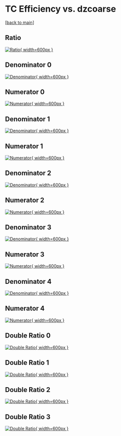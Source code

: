 # TC Efficiency vs. dzcoarse

[[back to main](./)]



## Ratio

[![Ratio](../mtv/var/TC_vtr_0_0_eff_dzcoarse.png){ width=600px }](../mtv/var/TC_vtr_0_0_eff_dzcoarse.pdf)

## Denominator 0

[![Denominator](../mtv/den/TC_vtr_0_0_eff_dzcoarse_den0.png){ width=600px }](../mtv/den/TC_vtr_0_0_eff_dzcoarse_den0.pdf)

## Numerator 0

[![Numerator](../mtv/num/TC_vtr_0_0_eff_dzcoarse_num0.png){ width=600px }](../mtv/num/TC_vtr_0_0_eff_dzcoarse_num0.pdf)

## Denominator 1

[![Denominator](../mtv/den/TC_vtr_0_0_eff_dzcoarse_den1.png){ width=600px }](../mtv/den/TC_vtr_0_0_eff_dzcoarse_den1.pdf)

## Numerator 1

[![Numerator](../mtv/num/TC_vtr_0_0_eff_dzcoarse_num1.png){ width=600px }](../mtv/num/TC_vtr_0_0_eff_dzcoarse_num1.pdf)

## Denominator 2

[![Denominator](../mtv/den/TC_vtr_0_0_eff_dzcoarse_den2.png){ width=600px }](../mtv/den/TC_vtr_0_0_eff_dzcoarse_den2.pdf)

## Numerator 2

[![Numerator](../mtv/num/TC_vtr_0_0_eff_dzcoarse_num2.png){ width=600px }](../mtv/num/TC_vtr_0_0_eff_dzcoarse_num2.pdf)

## Denominator 3

[![Denominator](../mtv/den/TC_vtr_0_0_eff_dzcoarse_den3.png){ width=600px }](../mtv/den/TC_vtr_0_0_eff_dzcoarse_den3.pdf)

## Numerator 3

[![Numerator](../mtv/num/TC_vtr_0_0_eff_dzcoarse_num3.png){ width=600px }](../mtv/num/TC_vtr_0_0_eff_dzcoarse_num3.pdf)

## Denominator 4

[![Denominator](../mtv/den/TC_vtr_0_0_eff_dzcoarse_den4.png){ width=600px }](../mtv/den/TC_vtr_0_0_eff_dzcoarse_den4.pdf)

## Numerator 4

[![Numerator](../mtv/num/TC_vtr_0_0_eff_dzcoarse_num4.png){ width=600px }](../mtv/num/TC_vtr_0_0_eff_dzcoarse_num4.pdf)

## Double Ratio 0

[![Double Ratio](../mtv/ratio/TC_vtr_0_0_eff_dzcoarse_ratio0.png){ width=600px }](../mtv/ratio/TC_vtr_0_0_eff_dzcoarse_ratio0.pdf)

## Double Ratio 1

[![Double Ratio](../mtv/ratio/TC_vtr_0_0_eff_dzcoarse_ratio1.png){ width=600px }](../mtv/ratio/TC_vtr_0_0_eff_dzcoarse_ratio1.pdf)

## Double Ratio 2

[![Double Ratio](../mtv/ratio/TC_vtr_0_0_eff_dzcoarse_ratio2.png){ width=600px }](../mtv/ratio/TC_vtr_0_0_eff_dzcoarse_ratio2.pdf)

## Double Ratio 3

[![Double Ratio](../mtv/ratio/TC_vtr_0_0_eff_dzcoarse_ratio3.png){ width=600px }](../mtv/ratio/TC_vtr_0_0_eff_dzcoarse_ratio3.pdf)

